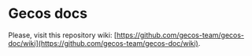 # Gecos docs

Please, visit this repository wiki: [https://github.com/gecos-team/gecos-doc/wiki](https://github.com/gecos-team/gecos-doc/wiki).
